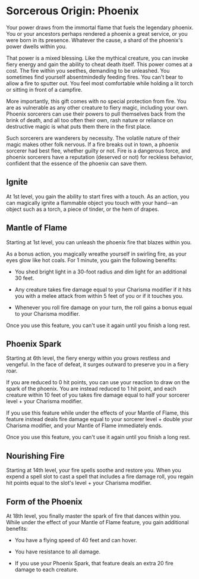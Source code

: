 # Sorcerous Origin: Phoenix
Your power draws from the immortal flame that fuels the legendary phoenix. You or your ancestors perhaps rendered a phoenix a great service, or you were born in its presence. Whatever the cause, a shard of the phoenix's power dwells within you.

That power is a mixed blessing. Like the mythical creature, you can invoke fiery energy and gain the ability to cheat death itself. This power comes at a cost. The fire within you seethes, demanding to be unleashed. You sometimes find yourself absentmindedly feeding fires. You can't bear to allow a fire to sputter out. You feel most comfortable while holding a lit torch or sitting in front of a campfire.

More importantly, this gift comes with no special protection from fire. You are as vulnerable as any other creature to fiery magic, including your own. Phoenix sorcerers can use their powers to pull themselves back from the brink of death, and all too often their own, rash nature or reliance on destructive magic is what puts them there in the first place.

Such sorcerers are wanderers by necessity. The volatile nature of their magic makes other folk nervous. If a fire breaks out in town, a phoenix sorcerer had best flee, whether guilty or not. Fire is a dangerous force, and phoenix sorcerers have a reputation (deserved or not) for reckless behavior, confident that the essence of the phoenix can save them.

## Ignite
At 1st level, you gain the ability to start fires with a touch. As an action, you can magically ignite a flammable object you touch with your hand--an object such as a torch, a piece of tinder, or the hem of drapes.

## Mantle of Flame
Starting at 1st level, you can unleash the phoenix fire that blazes within you.

As a bonus action, you magically wreathe yourself in swirling fire, as your eyes glow like hot coals. For 1 minute, you gain the following benefits:

* You shed bright light in a 30-foot radius and dim light for an additional 30 feet.

* Any creature takes fire damage equal to your Charisma modifier if it hits you with a melee attack from within 5 feet of you or if it touches you.

* Whenever you roll fire damage on your turn, the roll gains a bonus equal to your Charisma modifier.

Once you use this feature, you can't use it again until you finish a long rest.

## Phoenix Spark
Starting at 6th level, the fiery energy within you grows restless and vengeful. In the face of defeat, it surges outward to preserve you in a fiery roar.

If you are reduced to 0 hit points, you can use your reaction to draw on the spark of the phoenix. You are instead reduced to 1 hit point, and each creature within 10 feet of you takes fire damage equal to half your sorcerer level + your Charisma modifier.

If you use this feature while under the effects of your Mantle of Flame, this feature instead deals fire damage equal to your sorcerer level + double your Charisma modifier, and your Mantle of Flame immediately ends.

Once you use this feature, you can't use it again until you finish a long rest.

## Nourishing Fire
Starting at 14th level, your fire spells soothe and restore you. When you expend a spell slot to cast a spell that includes a fire damage roll, you regain hit points equal to the slot's level + your Charisma modifier.

## Form of the Phoenix
At 18th level, you finally master the spark of fire that dances within you. While under the effect of your Mantle of Flame feature, you gain additional benefits:

* You have a flying speed of 40 feet and can hover.

* You have resistance to all damage.

* If you use your Phoenix Spark, that feature deals an extra 20 fire damage to each creature.
